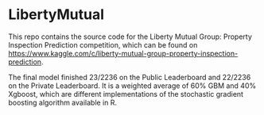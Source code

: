 # LibertyMutual
This repo contains the source code for the Liberty Mutual Group: Property Inspection Prediction competition, which can be found on https://www.kaggle.com/c/liberty-mutual-group-property-inspection-prediction.

The final model finished 23/2236 on the Public Leaderboard and 22/2236 on the Private Leaderboard. It is a weighted average of 60% GBM and 40% Xgboost, which are different implementations of the stochastic gradient boosting algorithm available in R. 


